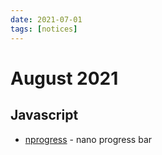 ```yaml
---
date: 2021-07-01
tags: [notices]
---
```


# August 2021

## Javascript

* [nprogress](https://ricostacruz.com/nprogress/) - nano progress bar